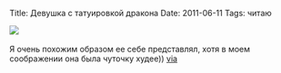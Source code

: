 Title: Девушка с татуировкой дракона
Date: 2011-06-11
Tags: читаю

<div class="text"><img src="http://dl.dropbox.com/u/140528/site/girl_with.jpeg" /><br /><br />
Я очень похожим образом ее себе представлял, хотя в моем соображении она была чуточку худее)) <a href="http://www.irishcentral.com/ent/Rooney-Mara-gets-naked-for-Girl-with-the-Dragon-Tattoo-poster--123608859.html">via</a></div>